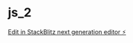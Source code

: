 # js_2

[Edit in StackBlitz next generation editor ⚡️](https://stackblitz.com/~/github.com/RemiKoder/js_2)